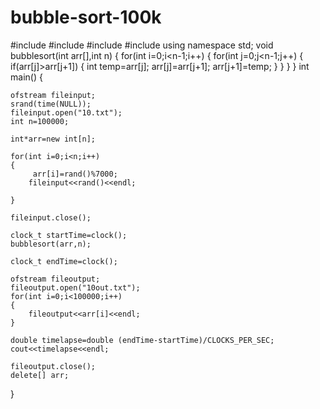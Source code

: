 # bubble-sort-100k

#include<iostream>
#include<fstream>
#include<cstdlib>
#include<ctime>
using namespace std;
void bubblesort(int arr[],int n)
{
    for(int i=0;i<n-1;i++)
    {
        for(int j=0;j<n-1;j++)
        {
            if(arr[j]>arr[j+1])
            {
                int temp=arr[j];
                arr[j]=arr[j+1];
                arr[j+1]=temp;
            }
        }
    }
}
int main()
{


    ofstream fileinput;
    srand(time(NULL));
    fileinput.open("10.txt");
    int n=100000;

    int*arr=new int[n];

    for(int i=0;i<n;i++)
    {
         arr[i]=rand()%7000;
        fileinput<<rand()<<endl;

    }

    fileinput.close();

    clock_t startTime=clock();
    bubblesort(arr,n);

    clock_t endTime=clock();

    ofstream fileoutput;
    fileoutput.open("10out.txt");
    for(int i=0;i<100000;i++)
    {
        fileoutput<<arr[i]<<endl;
    }

    double timelapse=double (endTime-startTime)/CLOCKS_PER_SEC;
    cout<<timelapse<<endl;

    fileoutput.close();
    delete[] arr;
}
